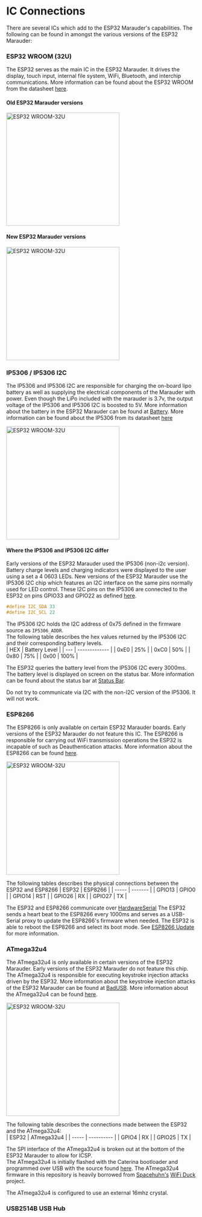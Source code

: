 # IC Connections
There are several ICs which add to the ESP32 Marauder's capabilities. The following can be found in amongst the various versions of the ESP32 Marauder:  

### ESP32 WROOM (32U)
The ESP32 serves as the main IC in the ESP32 Marauder. It drives the display, touch input, internal file system, WiFi, Bluetooth, and interchip communications. More information can be found about the ESP32 WROOM from the datasheet [here](https://datasheet.lcsc.com/lcsc/2007061615_Espressif-Systems-ESP32-WROOM-32_C82899.pdf).

#### Old ESP32 Marauder versions
<p align="left">
  <img alt="ESP32 WROOM-32U" src="https://assets.lcsc.com/images/lcsc/900x900/20180914_Espressif-Systems-ESP32-WROOM-32_C82899_front.jpg" width="300">
</p>

#### New ESP32 Marauder versions
<p align="left">
  <img alt="ESP32 WROOM-32U" src="https://assets.lcsc.com/images/lcsc/900x900/20200303_Espressif-Systems-ESP32-WROOM-32U_C328062_front.jpg" width="300">
</p>

### IP5306 / IP5306 I2C
The IP5306 and IP5306 I2C are responsible for charging the on-board lipo battery as well as supplying the electrical components of the Marauder with power. Even though the LiPo included with the marauder is 3.7v, the output voltage of the IP5306 and IP5306 I2C is boosted to 5V. More information about the battery in the ESP32 Marauder can be found at [Battery](battery). More information can be found about the IP5306 from its datasheet [here](https://datasheet.lcsc.com/lcsc/1809201029_INJOINIC-IP5306_C181692.pdf)
<p align="left">
  <img alt="ESP32 WROOM-32U" src="https://assets.lcsc.com/images/lcsc/900x900/20180914_INJOINIC-IP5306_C181692_front.jpg" width="300">
</p>

#### Where the IP5306 and IP5306 I2C differ
Early versions of the ESP32 Marauder used the IP5306 (non-i2c version). Battery charge levels and charging indicators were displayed to the user using a set a 4 0603 LEDs. New versions of the ESP32 Marauder use the IP5306 I2C chip which features an I2C interface on the same pins normally used for LED control. These I2C pins on the IP5306 are connected to the ESP32 on pins GPIO33 and GPIO22 as defined [here](https://github.com/justcallmekoko/ESP32Marauder/blob/master/esp32_marauder/BatteryInterface.h#L8).
```C++
#define I2C_SDA 33
#define I2C_SCL 22
```

The IP5306 I2C holds the I2C address of 0x75 defined in the firmware source as `IP5306_ADDR`.  
The following table describes the hex values returned by the IP5306 I2C and their corresponding battery levels.  
| HEX | Battery Level |
| --- | ------------- |
| 0xE0 | 25% |
| 0xC0 | 50% |
| 0x80 | 75% |
| 0x00 | 100% |

The ESP32 queries the battery level from the IP5306 I2C every 3000ms.  
The battery level is displayed on screen on the status bar. More information can be found about the status bar at [Status Bar](status-bar).

Do not try to communicate via I2C with the non-I2C version of the IP5306. It will not work.

### ESP8266
The ESP8266 is only available on certain ESP32 Marauder boards. Early versions of the ESP32 Marauder do not feature this IC. The ESP8266 is responsible for carrying out WiFi transmission operations the ESP32 is incapable of such as Deauthentication attacks. More information about the ESP8266 can be found [here](https://datasheet.lcsc.com/lcsc/2102191804_Ai-Thinker-ESP-12F-ESP8266MOD_C82891.pdf).

<p align="left">
  <img alt="ESP32 WROOM-32U" src="https://assets.lcsc.com/images/lcsc/900x900/20180914_Ai-Thinker-ESP-12F-ESP8266MOD_C82891_front.jpg" width="300">
</p>

The following tables describes the physical connections between the ESP32 and ESP8266
| ESP32 | ESP8266 |
| ----- | ------- |
| GPIO13 | GPIO0 |
| GPIO14 | RST |
| GPIO26 | RX |
| GPIO27 | TX |

The ESP32 and ESP8266 communicate over [HardwareSerial](https://github.com/arduino/ArduinoCore-avr/blob/master/cores/arduino/HardwareSerial.cpp)
The ESP32 sends a heart beat to the ESP8266 every 1000ms and serves as a USB-Serial proxy to update the ESP8266's firmware when needed. The ESP32 is able to reboot the ESP8266 and select its boot mode. See [ESP8266 Update](esp8266-update) for more information.

### ATmega32u4
The ATmega32u4 is only available in certain versions of the ESP32 Marauder. Early versions of the ESP32 Marauder do not feature this chip. The ATmega32u4 is responsible for executing keystroke injection attacks driven by the ESP32. More information about the keystroke injection attacks of the ESP32 Marauder can be found at [BadUSB](badusb). More information about the ATmega32u4 can be found [here](https://datasheet.lcsc.com/lcsc/1809032024_Microchip-Tech-ATMEGA32U4-MU_C112161.pdf).

<p align="left">
  <img alt="ESP32 WROOM-32U" src="https://assets.lcsc.com/images/lcsc/900x900/20180914_Microchip-Tech-ATMEGA32U4-MU_C112161_front_10.jpg" width="300">
</p>

The following table describes the connections made between the ESP32 and the ATmega32u4:  
| ESP32 | ATmega32u4 |
| ----- | ---------- |
| GPIO4 | RX |
| GPIO25 | TX |

The SPI interface of the ATmega32u4 is broken out at the bottom of the ESP32 Marauder to allow for ICSP.  
The ATmega32u4 is initially flashed with the Caterina bootloader and programmed over USB with the source found [here](https://github.com/justcallmekoko/ESP32Marauder/blob/master/a32u4_marauder/a32u4_marauder.ino). The ATmega32u4 firmware in this repository is heavily borrowed from [Spacehuhn's](https://github.com/spacehuhn) [WiFi Duck](https://github.com/spacehuhn/wifi_ducky/blob/master/arduino_wifi_duck/arduino_wifi_duck.ino) project.  

The ATmega32u4 is configured to use an external 16mhz crystal.

### USB2514B USB Hub